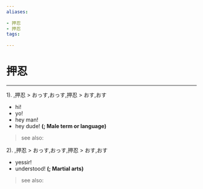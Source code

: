 ```yaml
---
aliases:
    
- 押忍
- 押忍
tags:
    
---
```


# 押忍
---
1).
,押忍 > おっす,おっす,押忍 > おす,おす

- hi!
- yo!
- hey man!
- hey dude!
**(; Male term or language)**
> see also: 
            
2).
,押忍 > おっす,おっす,押忍 > おす,おす

- yessir!
- understood!
**(; Martial arts)**
> see also: 
            